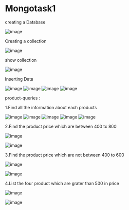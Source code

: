 # Mongotask1

   creating a Database

   ![image](https://user-images.githubusercontent.com/95994543/160067166-c44a77f5-f1a6-4a3c-ac66-8c1310e71d8e.png)

   Creating a collection
   
   ![image](https://user-images.githubusercontent.com/95994543/160067653-cf7e0832-f6ed-45ea-8f22-bd9cf0a486ca.png)
   
   show collection
   
   ![image](https://user-images.githubusercontent.com/95994543/160068188-390732eb-7620-4921-92b5-f62c383d9be2.png)

  Inserting Data
  
  ![image](https://user-images.githubusercontent.com/95994543/160069160-741c4c8b-97f6-471b-80dc-b9439ccdeff6.png)
  ![image](https://user-images.githubusercontent.com/95994543/160069291-28e05bd2-f05e-4008-a36a-a061a6e738cf.png)
  ![image](https://user-images.githubusercontent.com/95994543/160069405-ec6060d5-db09-4810-afae-0cbbd082e35a.png)
  ![image](https://user-images.githubusercontent.com/95994543/160069524-cff22d9e-d556-446c-b794-b80fd3720895.png)

product-queries  :

1.Find all the information about each products

![image](https://user-images.githubusercontent.com/95994543/160070514-7def127f-857d-42b7-a0eb-ab03b4adabd8.png)
![image](https://user-images.githubusercontent.com/95994543/160070340-2999bece-eced-42f8-ba7d-7b2a03a67ab4.png)
![image](https://user-images.githubusercontent.com/95994543/160070880-371940a4-4c65-47ba-ad94-36e67f72ca7d.png)
![image](https://user-images.githubusercontent.com/95994543/160071184-de111a2d-34d0-4977-ba83-852a681f5df3.png)
![image](https://user-images.githubusercontent.com/95994543/160071379-a321bc87-acbb-4508-95cc-2f99ac38b72a.png)

2.Find the product price which are between 400 to 800

![image](https://user-images.githubusercontent.com/95994543/160073915-8e0da5c0-4cf7-439c-8b8d-c9d587908a94.png)

![image](https://user-images.githubusercontent.com/95994543/160074143-974250a1-cd1f-4d95-b01f-9063e99dd544.png)

3.Find the product price which are not between 400 to 600

![image](https://user-images.githubusercontent.com/95994543/160073280-04f11eb0-9dfb-4472-84a2-0bb93fe2e65e.png)

![image](https://user-images.githubusercontent.com/95994543/160075333-c603b848-7d80-40ca-aa3c-26c6037c377a.png)

4.List the four product which are grater than 500 in price 

![image](https://user-images.githubusercontent.com/95994543/160074842-5c78209a-263c-42b2-b348-caf65a4adab1.png)

![image](https://user-images.githubusercontent.com/95994543/160075072-b5c395ee-ecc8-4dcd-b6ad-e08562450df1.png)


